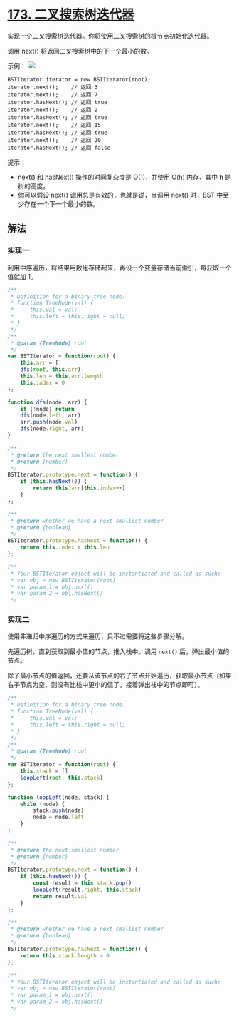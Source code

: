 # [173. 二叉搜索树迭代器](https://leetcode-cn.com/problems/binary-search-tree-iterator/)
实现一个二叉搜索树迭代器。你将使用二叉搜索树的根节点初始化迭代器。

调用 next() 将返回二叉搜索树中的下一个最小的数。

示例：
![](https://assets.leetcode-cn.com/aliyun-lc-upload/uploads/2018/12/25/bst-tree.png)
```
BSTIterator iterator = new BSTIterator(root);
iterator.next();    // 返回 3
iterator.next();    // 返回 7
iterator.hasNext(); // 返回 true
iterator.next();    // 返回 9
iterator.hasNext(); // 返回 true
iterator.next();    // 返回 15
iterator.hasNext(); // 返回 true
iterator.next();    // 返回 20
iterator.hasNext(); // 返回 false
```

提示：

* next() 和 hasNext() 操作的时间复杂度是 O(1)，并使用 O(h) 内存，其中 h 是树的高度。
* 你可以假设 next() 调用总是有效的，也就是说，当调用 next() 时，BST 中至少存在一个下一个最小的数。
## 解法
### 实现一
利用中序遍历，将结果用数组存储起来，再设一个变量存储当前索引，每获取一个值就加 1。
```js
/**
 * Definition for a binary tree node.
 * function TreeNode(val) {
 *     this.val = val;
 *     this.left = this.right = null;
 * }
 */
/**
 * @param {TreeNode} root
 */
var BSTIterator = function(root) {
    this.arr = []
    dfs(root, this.arr)
    this.len = this.arr.length
    this.index = 0
};

function dfs(node, arr) {
    if (!node) return
    dfs(node.left, arr)
    arr.push(node.val)
    dfs(node.right, arr)
}

/**
 * @return the next smallest number
 * @return {number}
 */
BSTIterator.prototype.next = function() {
    if (this.hasNext()) {
        return this.arr[this.index++]
    }
};

/**
 * @return whether we have a next smallest number
 * @return {boolean}
 */
BSTIterator.prototype.hasNext = function() {
    return this.index < this.len
};

/**
 * Your BSTIterator object will be instantiated and called as such:
 * var obj = new BSTIterator(root)
 * var param_1 = obj.next()
 * var param_2 = obj.hasNext()
 */
```

### 实现二
使用非递归中序遍历的方式来遍历，只不过需要将这些步骤分解。

先遍历树，直到获取到最小值的节点，推入栈中。调用 `next()` 后，弹出最小值的节点。

除了最小节点的值返回，还要从该节点的右子节点开始遍历，获取最小节点（如果右子节点为空，则没有比栈中更小的值了，接着弹出栈中的节点即可）。
```js
/**
 * Definition for a binary tree node.
 * function TreeNode(val) {
 *     this.val = val;
 *     this.left = this.right = null;
 * }
 */
/**
 * @param {TreeNode} root
 */
var BSTIterator = function(root) {
    this.stack = []
    loopLeft(root, this.stack)
};

function loopLeft(node, stack) {
    while (node) {
        stack.push(node)
        node = node.left
    }
}

/**
 * @return the next smallest number
 * @return {number}
 */
BSTIterator.prototype.next = function() {
    if (this.hasNext()) {
        const result = this.stack.pop()
        loopLeft(result.right, this.stack)
        return result.val
    }
};

/**
 * @return whether we have a next smallest number
 * @return {boolean}
 */
BSTIterator.prototype.hasNext = function() {
    return this.stack.length > 0
};

/**
 * Your BSTIterator object will be instantiated and called as such:
 * var obj = new BSTIterator(root)
 * var param_1 = obj.next()
 * var param_2 = obj.hasNext()
 */
 ```

